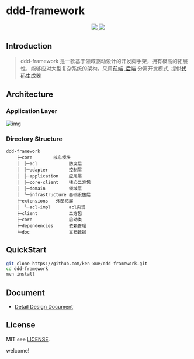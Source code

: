 # ddd-framework

<p align="center">
  <a href="https://github.com/ken-xue/ddd-framework/blob/master/LICENSE">
    <img src="https://img.shields.io/static/v1?label=license&message=MIT&color=green">
  </a>
  <a href="https://www.oracle.com/java">
    <img src="https://img.shields.io/static/v1?label=JDK&message=1.8&color=red">
  </a>
</p>



## Introduction

> ddd-framework 是一款基于领域驱动设计的开发脚手架，拥有极高的拓展性，能够应对大型复杂系统的架构。采用[前端](https://github.com/ken-xue/ddd-framework-vue) ,[后端](https://github.com/ken-xue/ddd-framework) 分离开发模式, 提供[代码生成器](https://github.com/ken-xue/ddd-framework-code-generator)

## Architecture

### Application Layer  

![img](https://cdn.nlark.com/yuque/0/2021/png/2630542/1639145697424-168ad4a4-aa29-4d10-b005-399fc26c00f7.png)

### Directory Structure

```
ddd-framework
    ├─core        核心模块
    │  ├─acl            防腐层
    │  ├─adapter        控制层
    │  ├─application    应用层
    │  ├─core-client    核心二方包
    │  ├─domain         领域层
    │  └─infrastructure 基础设施层
    ├─extensions   外部拓展
    │  └─acl-impl       acl实现
    ├─client            二方包
    ├─core              启动类
    ├─dependencies      依赖管理
    └─doc               文档数据
```

## QuickStart

```bash
git clone https://github.com/ken-xue/ddd-framework.git
cd ddd-framework
mvn install
```
## Document

- [Detail Design Document]()

## License

MIT see [LICENSE](./LICENSE).  

welcome!
